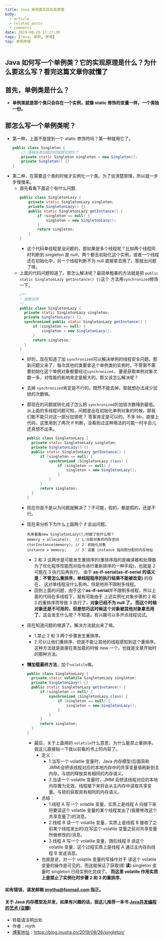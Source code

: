 ```yaml
---
title: Java 单例类实现及其原理
body:
  - article
  - related_posts
  - comments
date: 2019-08-26 17:17:30
tags: [Java, 单例, 原理]
top: 单例原理
---
```

## Java 如何写一个单例类？它的实现原理是什么？为什么要这么写？看完这篇文章你就懂了
<!-- more -->
## 首先，单例类是什么？
- **单例类就是那个类只会存在一个实例，就像 static 修饰的变量一样，一个类独一份。**

## 那怎么写一个单例类呢？
- 第一种，上面不是提到一个 static 修饰符吗？第一种就用它了。
    ```java
    public class Singleton {
        // 直接在类加载的时候就实例化了
        private static Singleton singleton = new Singleton();
        private Singleton() {}
    }
    ```
- 第二种，在需要这个类的时候才实例化一个类。为了说清楚原理，所以就一步步慢慢来。
    - 首先看看下面这个有什么问题.
        ```java
        public class SingletonLazy {
            private static SingletonLazy singleton;
            private SingletonLazy() {}
            public static SingletonLazy getInstance() {
                if (singleton == null) {
                    singleton = new SingletonLazy();
                }
                return singleton;
            }
        }
        ```
        - 这个代码单线程是没问题的，那如果是多个线程呢？比如两个线程同时判断到 singleton 是 null，两个都去初始化这个实例，或者一个线程还在初始化中，另一个线程判断不为 null 直接拿去用了，那就出问题了呀。
    - 上面的代码问题知道了，那怎么解决呢？最简单粗暴的方法就是把 ``public static SingletonLazy getInstance() {}``这个
    方法用``synchronized``修饰一下。
        ```java
        /**
        * 就像这样
        */
        public class SingletonLazy {
          private static SingletonLazy singleton;
          private SingletonLazy() {}
          synchronized public static SingletonLazy getInstance() {
              if (singleton == null) {
                  singleton = new SingletonLazy();
              }
              return singleton;
          }
        }
        ```
        -  好的，现在知道了加 ``synchronized``可以解决单例的线程安全问题。那新问题又来了，每次其他的类要拿这个单例类的实例时，不管需不需要初始化这个单例对象都要经过``synchronized``，
        要是获取单例对象次数一多，对性能的影响肯定是极大的。那又该怎么解决呢？
        - 去掉 ``synchronized``肯定是不行的。既然不能去掉，那就想办法减少加锁的次数嘛。
        - 那现在的问题就转化成了怎么把 ``synchronized``的加锁次数降到最低。从上面的多线程问题可知，问题是出在初始化单例对象的时候，那我们能不能只对这一部分加锁呢？
        答案肯定是可以的。不多 bb，直接上代码，这里用到了两次 if 判断，没看到过这种用法的可能一时半会儿还真想不出来。
            ```java
            public class SingletonLazy {
              private static SingletonLazy singleton;
              private SingletonLazy() {}
              public static SingletonLazy getInstance() {
                  if (singleton == null) {
                      synchronized (SingletonLazy.class) {
                          if (singleton == null) {
                              singleton = new SingletonLazy();
                          }
                      }
                  }
                  return singleton;
              }
            }
            ```
        - 现在你是不是以为问题就解决了？不可能，假的，都是假的，还是不行。

        - 现在来分析下为什么上面两个 if 会出问题。

            ```text
            先来看看new SingletonLazy();时做了些什么呢？
            memory = allocate();  // 1:分配对象的内存空间
            ctorInstance(memory); // 2：初始化对象
            instance = memory;    // 3：设置 instance 指向刚分配的内存地址
            ```
            - 2 和 3 这两步是可能发生重排序的(重排序指的是编译器和处理器为了优化程序性能而对指令进行重新排序的一种手段)，也就是 2 可能在 3 执行后再执行，
            由于 **as-if-serial(as-if-serial 的语义是：不管怎么重排序，单线程程序的执行结果不能被改变)** 的存在，
            这对单线程没什么影响，但是他并不限制多线程。
            - 回到上面的问题，由于这个**as-if-serial**并不限制多线程，所以上面的代码在多线程下，就有可能由于
            上述实例化对象步骤的 2 和 3 的重排序而导致 3 执行了，**对象已经不为 null 了，
            而这个时候对象还是不可用的，但是恰巧这时候这个对象被其他对象拿去用了**，这会发生什么呢？不知道。有兴趣可以多开点线程试试。
        - 现在知道问题的根源了。解决方法就出来了嘛。
            - 1.禁止 2 和 3 两个步骤发生重排序。
            - 2.可以让他们重排序，但是不能让其他的线程感知到这个重排序。这种方法就是直接在类加载的时候 new 一个，也就是文章开始时的那种方法。
        - **懒加载最终方法**，加个``volatile``嘛。
            ```java
            public class SingletonLazy {
              private static volatile SingletonLazy singleton;
              private SingletonLazy() {}
              public static SingletonLazy getInstance() {
                  if (singleton == null) {
                      synchronized (SingletonLazy.class) {
                          if (singleton == null) {
                              singleton = new SingletonLazy();
                          }
                      }
                  }
                  return singleton;
              }
            }
            ```
            - 最后，关于上面用的 ``volatile``什么意思，为什么能禁止重排序。我这儿直接贴一下我以前看的书上的内容了。
                - 定义：
                    - 1.当写一个 volatile 变量时，Java 内存模型(后面简称 JMM)会把该线程对应的本地内存中的共享变量值刷新到主内存。与锁的释放具有相同的内存语义。
                    - 2.当读一个 volatile 变量时，JMM 会把该线程对应的本地内存置为无效。线程接下来将会从主内存中读取共享变量。与锁的获取具有相同的内存语义。
                - 总结：
                    - 1.线程 A 写一个 volatile 变量，实质上是线程 A 向接下来将要读这个 volatile 变量的某个线程发出了(我要修改这个共享变量了)的消息。
                    - 2.线程 B 读一个 volatile 变量，实质上是线程 B 接收了之前某个线程发出的(在写这个 volatile 变量之前对共享变量所做修改的)消息。
                    - 3.线程 A 写一个 volatile 变量，随后线程 B 读这个 volatile 变量，这个过程实质上是线程 A 通过主内存向线程 B 发送消息。
                - 也就是说，对一个 volatile 变量的写操作对于 读这个 volatile 变量的操作是可见的，而这就保证了获取(即 **读**) singleton 变量时 singleton 已经实例化完成了。
                **而这里 volatile 作用实质上是禁止了实例化时步骤 2 和 3 的重排序**。

#### 如有错误，请发邮箱 imythu@foxmail.com 指正。
#### 关于 Java 内存模型及并发，如果有兴趣的话，我这儿推荐一本书 [Java并发编程的艺术 (豆瓣)](https://book.douban.com/subject/26591326/)

- 转载请注明出处
- 作者：myth
- [博客地址](https://blog.inusha.cn/2019/08/26/singleton/)：https://blog.inusha.cn/2019/08/26/singleton/
